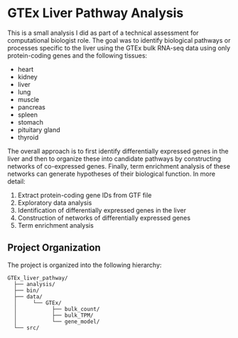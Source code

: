 # GTEx Liver Pathway Analysis

This is a small analysis I did as part of a technical assessment for computational biologist role. The goal was to identify biological pathways or processes specific to the liver using the GTEx bulk RNA-seq data using only protein-coding genes and the following
tissues:

- heart
- kidney
- liver
- lung
- muscle
- pancreas
- spleen
- stomach
- pituitary gland
- thyroid

The overall approach is to first identify differentially expressed genes in the liver and then to organize these into
candidate pathways by constructing networks of co-expressed genes. Finally, term enrichment analysis of these networks
can generate hypotheses of their biological function. In more detail:

1. Extract protein-coding gene IDs from GTF file
2. Exploratory data analysis
3. Identification of differentially expressed genes in the liver
4. Construction of networks of differentially expressed genes
5. Term enrichment analysis

## Project Organization

The project is organized into the following hierarchy:

```
GTEx_liver_pathway/
  ├── analysis/
  ├── bin/
  ├── data/
  │     └── GTEx/
  │           ├── bulk_count/
  │           ├── bulk_TPM/
  │           └── gene_model/
  └── src/
```